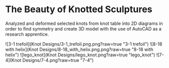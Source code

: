 The Beauty of Knotted Sculptures
=====

Analyzed and deformed selected knots from knot table into 2D diagrams in order to find symmetry and create 3D model with
the use of AutoCAD as a research apprentice.

![3-1 trefoil](Knot Designs/3-1_trefoil.png.png?raw=true "3-1 trefoil")
![8-18 with helix](Knot Designs/8-18_with_helix.png.png?raw=true "8-18 with helix")
![lego_knot](Knot Designs/lego_knot.png?raw=true "lego_knot")
![7-4](Knot Designs/7-4.png?raw=true "7-4")
